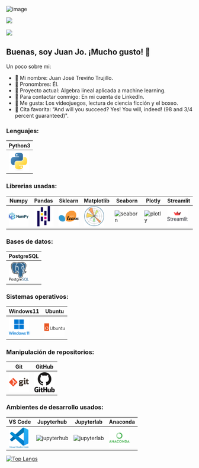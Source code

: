 <!--
**IamAirmanPhoenix/IamAirmanPhoenix** is a ✨ _special_ ✨ repository because its `README.md` (this file) appears on your GitHub profile.

Here are some ideas to get you started:

- 🔭 I’m currently working on ...
- 🌱 I’m currently learning ...
- 👯 I’m looking to collaborate on ...
- 🤔 I’m looking for help with ...
- 💬 Ask me about ...
- 📫 How to reach me: ...
- 😄 Pronouns: ...
- ⚡ Fun fact: ...
-->
![image](https://github.com/IamAirmanPhoenix/IamAirmanPhoenix/assets/164080503/49845672-b0fe-4c10-b9cc-96e022dc2020)

[![](https://img.shields.io/badge/LinkedIn-0077B5?style=for-the-badge&logo=linkedin&logoColor=white)](https://www.linkedin.com/in/juan-trevi%C3%B1o-215173217/)

![](https://komarev.com/ghpvc/?username=IamAirmanPhoenix&color=blueviolet&style=flat-square)

## Buenas, soy Juan Jo. ¡Mucho gusto! 👋

Un poco sobre mi:
 * 🙋 Mi nombre: Juan José Treviño Trujillo.
 * 👦 Pronombres: Él.
 * 🏫 Proyecto actual: Algebra lineal aplicada a machine learning.
 * 📱 Para contactar conmigo: En mi cuenta de LinkedIn.
 * 💖 Me gusta: Los videojuegos, lectura de ciencia ficción y el boxeo.
 * 🌟 Cita favorita: “And will you succeed? Yes! You will, indeed! (98 and 3/4 percent guaranteed)".

### Lenguajes:
| Python3 |
|----------|
|  <img src="https://github.com/devicons/devicon/blob/master/icons/python/python-original.svg" title="Python"  alt="Python" width="55" height="55"/> |

### Librerias usadas:
| Numpy | Pandas | Sklearn | Matplotlib | Seaborn | Plotly | Streamlit |
|----------|----------|----------|-----|-----|-----|---------|
|  <img src="https://github.com/devicons/devicon/blob/master/icons/numpy/numpy-original-wordmark.svg" title="Numpy" alt="Numpy" width="55" height="55"/> |  <img src="https://github.com/devicons/devicon/blob/master/icons/pandas/pandas-original.svg" title="Pandas" alt="Pandas" width="55" height="55"/> |  <img src="https://github.com/devicons/devicon/blob/master/icons/scikitlearn/scikitlearn-original.svg" title="sklearn" alt="sklearn" width="55" height="55"/> |  <img src="https://github.com/devicons/devicon/blob/master/icons/matplotlib/matplotlib-original.svg" title="mpl" alt="mpl" width="55" height="55"/>|  <img src="https://seeklogo.com/images/S/seaborn-logo-244EB2DEC5-seeklogo.com.png" title="seaborn" alt="seaborn" width="55" height="55"/> | <img src="https://upload.wikimedia.org/wikipedia/commons/8/8a/Plotly-logo.png" title="plotly" alt="plotly" width="55" height="55"/> | <img src="https://github.com/devicons/devicon/blob/master/icons/streamlit/streamlit-original-wordmark.svg" title="streamlit" alt="streamlit" width="55" height="55"/>

### Bases de datos:
| PostgreSQL |
|----------|
|  <img src="https://github.com/devicons/devicon/blob/master/icons/postgresql/postgresql-original-wordmark.svg" title="postgresql" alt="postgresql" width="55" height="55"/> |

### Sistemas operativos:
| Windows11 | Ubuntu |
|-------|------|
|  <img src="https://github.com/devicons/devicon/blob/master/icons/windows11/windows11-original-wordmark.svg" title="windows" alt="windows" width="55" height="55"/> |  <img src="https://github.com/devicons/devicon/blob/master/icons/ubuntu/ubuntu-original-wordmark.svg" title="ubuntu" alt="ubuntu" width="55" height="55"/> |

### Manipulación de repositorios:
| Git | GitHub |
|---|------|
|  <img src="https://github.com/devicons/devicon/blob/master/icons/git/git-original-wordmark.svg" title="git" alt="git" width="55" height="55"/> |  <img src="https://github.com/devicons/devicon/blob/master/icons/github/github-original-wordmark.svg" title="github" alt="github" width="55" height="55"/> |

### Ambientes de desarrollo usados:
| VS Code | Jupyterhub | Jupyterlab | Anaconda |
|-------|----------|----------|-----|
|  <img src="https://github.com/devicons/devicon/blob/master/icons/vscode/vscode-original-wordmark.svg" title="vscode" alt="vscode" width="55" height="55"/> |  <img src="https://imgs.search.brave.com/LtHWhtvOFx1kdvO0QPgOjYmYLT5cLKS-drx8-FQZjeM/rs:fit:860:0:0:0/g:ce/aHR0cHM6Ly91cGxv/YWQud2lraW1lZGlh/Lm9yZy93aWtpcGVk/aWEvY29tbW9ucy8z/LzM4L0p1cHl0ZXJf/bG9nby5zdmc" title="jupyterhub" alt="jupyterhub" width="55" height="55"/> |  <img src="https://imgs.search.brave.com/LtHWhtvOFx1kdvO0QPgOjYmYLT5cLKS-drx8-FQZjeM/rs:fit:860:0:0:0/g:ce/aHR0cHM6Ly91cGxv/YWQud2lraW1lZGlh/Lm9yZy93aWtpcGVk/aWEvY29tbW9ucy8z/LzM4L0p1cHl0ZXJf/bG9nby5zdmc" title="jupyterlab" alt="jupyterlab" width="55" height="55"/> |  <img src="https://github.com/devicons/devicon/blob/master/icons/anaconda/anaconda-original-wordmark.svg" title="anaconda" alt="anaconda" width="55" height="55"/> |

[![Top Langs](https://github-readme-stats.vercel.app/api/top-langs/?username=IamAirmanPhoenix&layout=compact&theme=vision-friendly-dark)](https://github.com/anuraghazra/github-readme-stats)
